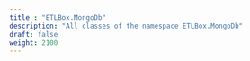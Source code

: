 ```yaml
---
title : "ETLBox.MongoDb"
description: "All classes of the namespace ETLBox.MongoDb"
draft: false
weight: 2100
---
```

